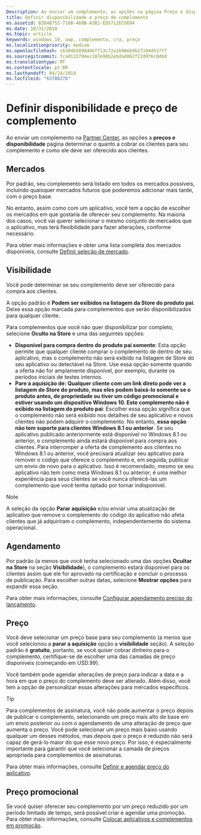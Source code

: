 ```yaml
---
Description: Ao enviar um complemento, as opções na página Preço e disponibilidade determinam quanto cobrar por seu complemento e como ele deve ser oferecido aos clientes.
title: Definir disponibilidade e preço de complemento
ms.assetid: B3D4B753-716B-460B-A3B1-ED5712ECD694
ms.date: 10/31/2018
ms.topic: article
keywords: windows 10, uwp, complemento, cra, preço
ms.localizationpriority: medium
ms.openlocfilehash: c6384b5890466ff13c72a1b90eb9b27194d51fff
ms.sourcegitcommit: fca0132794ec187e90b2ebdad862f22d9f6c0db8
ms.translationtype: MT
ms.contentlocale: pt-BR
ms.lasthandoff: 04/24/2019
ms.locfileid: "63788278"
---
```

# <a name="set-add-on-pricing-and-availability"></a>Definir disponibilidade e preço de complemento

Ao enviar um complemento na [Partner Center](https://partner.microsoft.com/dashboard), as opções a **preços e disponibilidade** página determinar o quanto a cobrar os clientes para seu complemento e como ele deve ser oferecido aos clientes.

## <a name="markets"></a>Mercados

Por padrão, seu complemento será listado em todos os mercados possíveis, incluindo quaisquer mercados futuros que poderemos adicionar mais tarde, com o preço base.

No entanto, assim como com um aplicativo, você tem a opção de escolher os mercados em que gostaria de oferecer seu complemento. Na maioria dos casos, você vai querer selecionar o mesmo conjunto de mercados que o aplicativo, mas terá flexibilidade para fazer alterações, conforme necessário. 

Para obter mais informações e obter uma lista completa dos mercados disponíveis, consulte [Definir seleção de mercado](define-pricing-and-market-selection.md).

## <a name="visibility"></a>Visibilidade

Você pode determinar se seu complemento deve ser oferecido para compra aos clientes. 

A opção padrão é **Podem ser exibidos na listagem da Store do produto pai**. Deixe essa opção marcada para complementos que serão disponibilizados para qualquer cliente. 

Para complementos que você não quer disponibilizar por completo, selecione **Oculto na Store** e uma das seguintes opções:

-   **Disponível para compra dentro do produto pai somente**: Esta opção permite que qualquer cliente comprar o complemento de dentro de seu aplicativo, mas o complemento não será exibido na listagem de Store do seu aplicativo ou detectável na Store. Use essa opção somente quando a oferta não for amplamente disponível, por exemplo, durante os períodos iniciais de testes internos.
-   **Pare a aquisição de: Qualquer cliente com um link direto pode ver a listagem de Store do produto, mas eles podem baixá-lo somente se o produto antes, de propriedade ou tiver um código promocional e estiver usando um dispositivo Windows 10. Este complemento não é exibido na listagem do produto pai**: Escolher essa opção significa que o complemento não será exibido nos detalhes de seu aplicativo e novos clientes não podem adquirir o complemento. No entanto, **essa opção não tem suporte para clientes Windows 8.1 ou anterior**. Se seu aplicativo publicado anteriormente está disponível no Windows 8.1 ou anterior, o complemento ainda estará disponível para compra aos clientes. Para interromper a oferta de complemento aos clientes no Windows 8.1 ou anterior, você precisará atualizar seu aplicativo para remover o código que oferece o complemento e, em seguida, publicar um envio de novo para o aplicativo. Isso é recomendado, mesmo se seu aplicativo não tem como meta Windows 8.1 ou anterior; é uma melhor experiência para seus clientes se você nunca oferecê-las um complemento que você tenha optado por tornar indisponível.
    
 > [!NOTE] 
 > A seleção da opção **Parar aquisição** e/ou enviar uma atualização de aplicativo que remove o complemento do código do aplicativo não afeta clientes que já adquiriram o complemento, independentemente do sistema operacional.


## <a name="schedule"></a>Agendamento

Por padrão (a menos que você tenha selecionado uma das opções **Ocultar na Store** na seção **Visibilidade**), o complemento estará disponível para os clientes assim que ele for aprovado na certificação e concluir o processo de publicação. Para escolher outras datas, selecione **Mostrar opções** para expandir essa seção. 

Para obter mais informações, consulte [Configurar agendamento preciso do lançamento](configure-precise-release-scheduling.md).


## <a name="pricing"></a>Preço

Você deve selecionar um preço base para seu complemento (a menos que você selecionou a **parar a aquisição** opção a **visibilidade** seção). A seleção padrão é **gratuito**, portanto, se você quiser cobrar dinheiro para o complemento, certifique-se de escolher uma das camadas de preço disponíveis (começando em USD.99).

Você também pode agendar alterações de preço para indicar a data e a hora em que o preço do complemento deve ser alterado. Além disso, você tem a opção de personalizar essas alterações para mercados específicos. 

> [!TIP]
> Para complementos de assinatura, você não pode aumentar o preço depois de publicar o complemento, selecionando um preço mais alto de base em um envio posterior ou com o agendamento de uma alteração de preço que aumenta o preço. Você pode selecionar um preço mais baixo usando qualquer um desses métodos, mas depois que o preço é reduzido não será capaz de gerá-lo maior do que esse novo preço. Por isso, é especialmente importante para garantir que você selecionar a camada de preços apropriada para complementos de assinaturas. 

Para obter mais informações, consulte [Definir e agendar preço do aplicativo](set-and-schedule-app-pricing.md).


## <a name="sale-pricing"></a>Preço promocional

Se você quiser oferecer seu complemento por um preço reduzido por um período limitado de tempo, será possível criar e agendar uma promoção. Para obter mais informações, consulte [Colocar aplicativos e complementos em promoção](put-apps-and-add-ons-on-sale.md).



